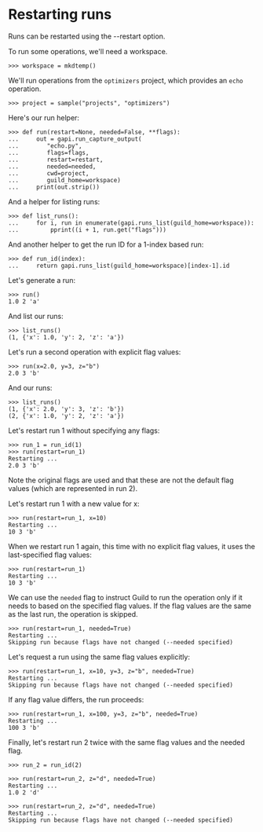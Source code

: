 # Restarting runs

Runs can be restarted using the --restart option.

To run some operations, we'll need a workspace.

    >>> workspace = mkdtemp()

We'll run operations from the `optimizers` project, which provides an
`echo` operation.

    >>> project = sample("projects", "optimizers")

Here's our run helper:

    >>> def run(restart=None, needed=False, **flags):
    ...     out = gapi.run_capture_output(
    ...        "echo.py",
    ...        flags=flags,
    ...        restart=restart,
    ...        needed=needed,
    ...        cwd=project,
    ...        guild_home=workspace)
    ...     print(out.strip())

And a helper for listing runs:

    >>> def list_runs():
    ...     for i, run in enumerate(gapi.runs_list(guild_home=workspace)):
    ...         pprint((i + 1, run.get("flags")))

And another helper to get the run ID for a 1-index based run:

    >>> def run_id(index):
    ...     return gapi.runs_list(guild_home=workspace)[index-1].id

Let's generate a run:

    >>> run()
    1.0 2 'a'

And list our runs:

    >>> list_runs()
    (1, {'x': 1.0, 'y': 2, 'z': 'a'})

Let's run a second operation with explicit flag values:

    >>> run(x=2.0, y=3, z="b")
    2.0 3 'b'

And our runs:

    >>> list_runs()
    (1, {'x': 2.0, 'y': 3, 'z': 'b'})
    (2, {'x': 1.0, 'y': 2, 'z': 'a'})

Let's restart run 1 without specifying any flags:

    >>> run_1 = run_id(1)
    >>> run(restart=run_1)
    Restarting ...
    2.0 3 'b'

Note the original flags are used and that these are not the default
flag values (which are represented in run 2).

Let's restart run 1 with a new value for x:

    >>> run(restart=run_1, x=10)
    Restarting ...
    10 3 'b'

When we restart run 1 again, this time with no explicit flag values,
it uses the last-specified flag values:

    >>> run(restart=run_1)
    Restarting ...
    10 3 'b'

We can use the `needed` flag to instruct Guild to run the operation
only if it needs to based on the specified flag values. If the flag
values are the same as the last run, the operation is skipped.

    >>> run(restart=run_1, needed=True)
    Restarting ...
    Skipping run because flags have not changed (--needed specified)

Let's request a run using the same flag values explicitly:

    >>> run(restart=run_1, x=10, y=3, z="b", needed=True)
    Restarting ...
    Skipping run because flags have not changed (--needed specified)

If any flag value differs, the run proceeds:

    >>> run(restart=run_1, x=100, y=3, z="b", needed=True)
    Restarting ...
    100 3 'b'

Finally, let's restart run 2 twice with the same flag values and the
needed flag.

    >>> run_2 = run_id(2)

    >>> run(restart=run_2, z="d", needed=True)
    Restarting ...
    1.0 2 'd'

    >>> run(restart=run_2, z="d", needed=True)
    Restarting ...
    Skipping run because flags have not changed (--needed specified)
